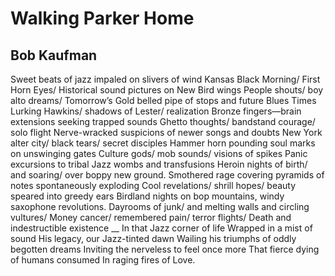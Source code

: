 # Walking Parker Home
## Bob Kaufman
Sweet beats of jazz impaled on slivers of wind
Kansas Black Morning/ First Horn Eyes/
Historical sound pictures on New Bird wings
People shouts/ boy alto dreams/ Tomorrow’s
Gold belled pipe of stops and future Blues Times
Lurking Hawkins/ shadows of Lester/ realization
Bronze fingers—brain extensions seeking trapped sounds
Ghetto thoughts/ bandstand courage/ solo flight
Nerve-wracked suspicions of newer songs and doubts
New York alter city/ black tears/ secret disciples
Hammer horn pounding soul marks on unswinging gates
Culture gods/ mob sounds/ visions of spikes
Panic excursions to tribal Jazz wombs and transfusions
Heroin nights of birth/ and soaring/ over boppy new ground.
Smothered rage covering pyramids of notes spontaneously exploding
Cool revelations/ shrill hopes/ beauty speared into greedy ears
Birdland nights on bop mountains, windy saxophone revolutions.
Dayrooms of junk/ and melting walls and circling vultures/
Money cancer/ remembered pain/ terror flights/
Death and indestructible existence
 __
In that Jazz corner of life
Wrapped in a mist of sound
His legacy, our Jazz-tinted dawn
Wailing his triumphs of oddly begotten dreams
Inviting the nerveless to feel once more
That fierce dying of humans consumed
In raging fires of Love.